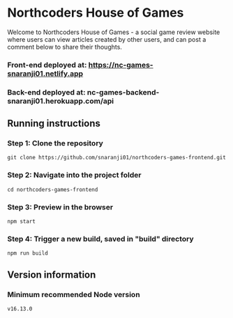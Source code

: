 # Northcoders House of Games
Welcome to Northcoders House of Games - a social game review website where users can view articles created by other users, and can post a comment below to share their thoughts.

### Front-end deployed at: https://nc-games-snaranji01.netlify.app
### Back-end deployed at: nc-games-backend-snaranji01.herokuapp.com/api

## Running instructions
### Step 1: Clone the repository
`git clone https://github.com/snaranji01/northcoders-games-frontend.git`
### Step 2: Navigate into the project folder
`cd northcoders-games-frontend`
### Step 3: Preview in the browser
`npm start`
### Step 4: Trigger a new build, saved in "build" directory
`npm run build`

## Version information
### Minimum recommended Node version
`v16.13.0`